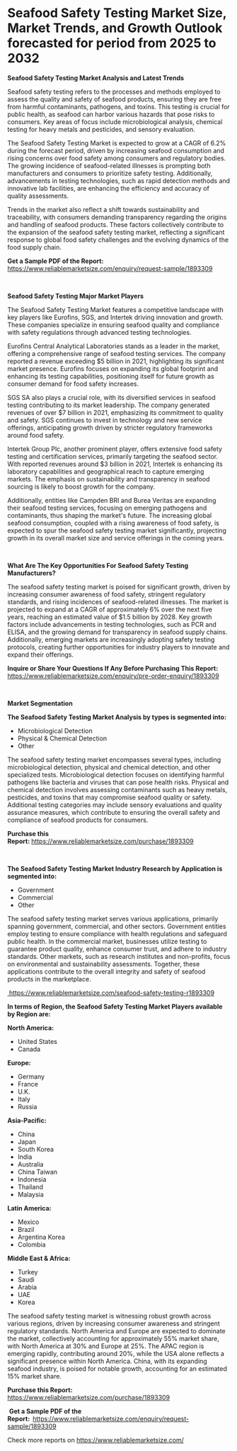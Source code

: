 <p><h1>Seafood Safety Testing Market Size, Market Trends, and Growth Outlook forecasted for period from 2025 to 2032</h1></p><p><strong>Seafood Safety Testing Market Analysis and Latest Trends</strong></p>
<p><p>Seafood safety testing refers to the processes and methods employed to assess the quality and safety of seafood products, ensuring they are free from harmful contaminants, pathogens, and toxins. This testing is crucial for public health, as seafood can harbor various hazards that pose risks to consumers. Key areas of focus include microbiological analysis, chemical testing for heavy metals and pesticides, and sensory evaluation.</p><p>The Seafood Safety Testing Market is expected to grow at a CAGR of 6.2% during the forecast period, driven by increasing seafood consumption and rising concerns over food safety among consumers and regulatory bodies. The growing incidence of seafood-related illnesses is prompting both manufacturers and consumers to prioritize safety testing. Additionally, advancements in testing technologies, such as rapid detection methods and innovative lab facilities, are enhancing the efficiency and accuracy of quality assessments. </p><p>Trends in the market also reflect a shift towards sustainability and traceability, with consumers demanding transparency regarding the origins and handling of seafood products. These factors collectively contribute to the expansion of the seafood safety testing market, reflecting a significant response to global food safety challenges and the evolving dynamics of the food supply chain.</p></p>
<p><strong>Get a Sample PDF of the Report:&nbsp;</strong> <a href="https://www.reliablemarketsize.com/enquiry/request-sample/1893309?utm_campaign=1911&utm_medium=2&utm_source=Github&utm_content=ia&utm_term=14012025&utm_id=seafood-safety-testing">https://www.reliablemarketsize.com/enquiry/request-sample/1893309</a></p>
<p>&nbsp;</p>
<p><strong>Seafood Safety Testing Major Market Players</strong></p>
<p><p>The Seafood Safety Testing Market features a competitive landscape with key players like Eurofins, SGS, and Intertek driving innovation and growth. These companies specialize in ensuring seafood quality and compliance with safety regulations through advanced testing technologies.</p><p>Eurofins Central Analytical Laboratories stands as a leader in the market, offering a comprehensive range of seafood testing services. The company reported a revenue exceeding $5 billion in 2021, highlighting its significant market presence. Eurofins focuses on expanding its global footprint and enhancing its testing capabilities, positioning itself for future growth as consumer demand for food safety increases.</p><p>SGS SA also plays a crucial role, with its diversified services in seafood testing contributing to its market leadership. The company generated revenues of over $7 billion in 2021, emphasizing its commitment to quality and safety. SGS continues to invest in technology and new service offerings, anticipating growth driven by stricter regulatory frameworks around food safety.</p><p>Intertek Group Plc, another prominent player, offers extensive food safety testing and certification services, primarily targeting the seafood sector. With reported revenues around $3 billion in 2021, Intertek is enhancing its laboratory capabilities and geographical reach to capture emerging markets. The emphasis on sustainability and transparency in seafood sourcing is likely to boost growth for the company.</p><p>Additionally, entities like Campden BRI and Burea Veritas are expanding their seafood testing services, focusing on emerging pathogens and contaminants, thus shaping the market's future. The increasing global seafood consumption, coupled with a rising awareness of food safety, is expected to spur the seafood safety testing market significantly, projecting growth in its overall market size and service offerings in the coming years.</p></p>
<p>&nbsp;</p>
<p><strong>What Are The Key Opportunities For Seafood Safety Testing Manufacturers?</strong></p>
<p><p>The seafood safety testing market is poised for significant growth, driven by increasing consumer awareness of food safety, stringent regulatory standards, and rising incidences of seafood-related illnesses. The market is projected to expand at a CAGR of approximately 6% over the next five years, reaching an estimated value of $1.5 billion by 2028. Key growth factors include advancements in testing technologies, such as PCR and ELISA, and the growing demand for transparency in seafood supply chains. Additionally, emerging markets are increasingly adopting safety testing protocols, creating further opportunities for industry players to innovate and expand their offerings.</p></p>
<p><strong>Inquire or Share Your Questions If Any Before Purchasing This Report:</strong> <a href="https://www.reliablemarketsize.com/enquiry/pre-order-enquiry/1893309?utm_campaign=1911&utm_medium=2&utm_source=Github&utm_content=ia&utm_term=14012025&utm_id=seafood-safety-testing">https://www.reliablemarketsize.com/enquiry/pre-order-enquiry/1893309</a></p>
<p>&nbsp;</p>
<p><strong>Market Segmentation</strong></p>
<p><strong>The Seafood Safety Testing Market Analysis by types is segmented into:</strong></p>
<p><ul><li>Microbiological Detection</li><li>Physical & Chemical Detection</li><li>Other</li></ul></p>
<p><p>The seafood safety testing market encompasses several types, including microbiological detection, physical and chemical detection, and other specialized tests. Microbiological detection focuses on identifying harmful pathogens like bacteria and viruses that can pose health risks. Physical and chemical detection involves assessing contaminants such as heavy metals, pesticides, and toxins that may compromise seafood quality or safety. Additional testing categories may include sensory evaluations and quality assurance measures, which contribute to ensuring the overall safety and compliance of seafood products for consumers.</p></p>
<p><strong>Purchase this Report:&nbsp;</strong><a href="https://www.reliablemarketsize.com/purchase/1893309?utm_campaign=1911&utm_medium=2&utm_source=Github&utm_content=ia&utm_term=14012025&utm_id=seafood-safety-testing">https://www.reliablemarketsize.com/purchase/1893309</a></p>
<p>&nbsp;</p>
<p><strong>The Seafood Safety Testing Market Industry Research by Application is segmented into:</strong></p>
<p><ul><li>Government</li><li>Commercial</li><li>Other</li></ul></p>
<p><p>The seafood safety testing market serves various applications, primarily spanning government, commercial, and other sectors. Government entities employ testing to ensure compliance with health regulations and safeguard public health. In the commercial market, businesses utilize testing to guarantee product quality, enhance consumer trust, and adhere to industry standards. Other markets, such as research institutes and non-profits, focus on environmental and sustainability assessments. Together, these applications contribute to the overall integrity and safety of seafood products in the marketplace.</p></p>
<p><a href="https://www.reliablemarketsize.com/seafood-safety-testing-r1893309?utm_campaign=1911&utm_medium=2&utm_source=Github&utm_content=ia&utm_term=14012025&utm_id=seafood-safety-testing">&nbsp;https://www.reliablemarketsize.com/seafood-safety-testing-r1893309</a></p>
<p><strong>In terms of Region, the Seafood Safety Testing Market Players available by Region are:</strong></p>
<p>
    <p> <strong> North America: </strong>
        <ul>
            <li>United States</li>
            <li>Canada</li>
        </ul>
        </p> 
    <p> <strong> Europe: </strong>
        <ul>
            <li>Germany</li>
            <li>France</li>
            <li>U.K.</li>
            <li>Italy</li>
            <li>Russia</li>
        </ul>
        </p> 
    <p> <strong> Asia-Pacific: </strong>
        <ul>
            <li>China</li>
            <li>Japan</li>
            <li>South Korea</li>
            <li>India</li>
            <li>Australia</li>
            <li>China Taiwan</li>
            <li>Indonesia</li>
            <li>Thailand</li>
            <li>Malaysia</li>
        </ul>
        </p> 
    <p> <strong> Latin America: </strong>
        <ul>
            <li>Mexico</li>
            <li>Brazil</li>
            <li>Argentina Korea</li>
            <li>Colombia</li>
        </ul>
        </p> 
    <p> <strong> Middle East & Africa: </strong>
        <ul>
            <li>Turkey</li>
            <li>Saudi</li>
            <li>Arabia</li>
            <li>UAE</li>
            <li>Korea</li>
        </ul>
    </p>
    </p>
<p><p>The seafood safety testing market is witnessing robust growth across various regions, driven by increasing consumer awareness and stringent regulatory standards. North America and Europe are expected to dominate the market, collectively accounting for approximately 55% market share, with North America at 30% and Europe at 25%. The APAC region is emerging rapidly, contributing around 20%, while the USA alone reflects a significant presence within North America. China, with its expanding seafood industry, is poised for notable growth, accounting for an estimated 15% market share.</p></p>
<p><strong>Purchase this Report: </strong><a href="https://www.reliablemarketsize.com/purchase/1893309?utm_campaign=1911&utm_medium=2&utm_source=Github&utm_content=ia&utm_term=14012025&utm_id=seafood-safety-testing">https://www.reliablemarketsize.com/purchase/1893309</a></p>
<p>&nbsp;<strong>Get a Sample PDF of the Report:&nbsp;&nbsp;</strong><a href="https://www.reliablemarketsize.com/enquiry/request-sample/1893309?utm_campaign=1911&utm_medium=2&utm_source=Github&utm_content=ia&utm_term=14012025&utm_id=seafood-safety-testing">https://www.reliablemarketsize.com/enquiry/request-sample/1893309</a></p>
<p><strong></strong></p>
<p>Check more reports on <a href="https://www.reliablemarketsize.com/?utm_campaign=1911&utm_medium=2&utm_source=Github&utm_content=ia&utm_term=14012025&utm_id=seafood-safety-testing">https://www.reliablemarketsize.com/</a></p>